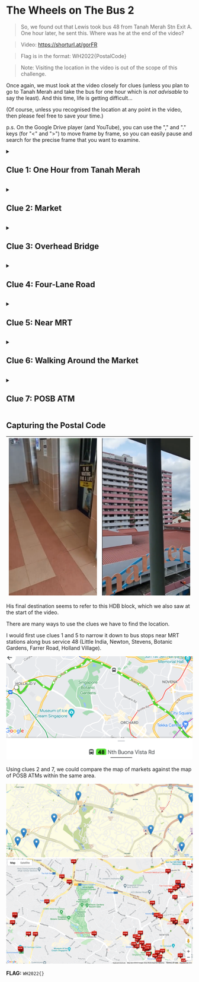# The Wheels on The Bus 2

> So, we found out that Lewis took bus 48 from Tanah Merah Stn Exit A. One hour later, he sent this. Where was he at the end of the video?

> Video: https://shorturl.at/gorFR

> Flag is in the format: WH2022{PostalCode}

> Note: Visiting the location in the video is out of the scope of this challenge.

Once again, we must look at the video closely for clues (unless you plan to go to Tanah Merah and take the bus for one hour which is *not advisable* to say the least). And this time, life is getting difficult...

(Of course, unless you recognised the location at any point in the video, then please feel free to save your time.)

p.s. On the Google Drive player (and YouTube), you can use the "," and "." keys (for "<" and ">") to move frame by frame, so you can easily pause and search for the precise frame that you want to examine.

<details><summary><h2>Clue 1: One Hour from Tanah Merah</h2></summary>

> One hour later, he sent this.

We shall first assume that he sent both videos shortly after he filmed each of them, which means that he was on bus 48 for one hour from Tanah Merah.

We can obtain bus travelling times from multiple sources.

### Google Maps

As far as I can tell, I could only obtain bus schedules on Google Maps via the app, not their website.

![alt text](images/google_maps_48.png "Schedule for bus 48 on Google Maps")

This narrows down the range to the Farrer Road area.

### TransitLink

![alt text](images/transitlink_48.png "Schedule for bus 48 on Transitlink")

With a bit of guess and check, it takes 60 minutes to travel from Tanah Merah Stn Exit A to Opp KK Women & Child Hosp, according to Transitlink

Unfortunately, this widens the range significantly to include over 10 more bus stops, and the areas after Little India, and around Newton and Botanic Gardens.

How tragic.

Now, we need to go back to the video to see what we can do.</details>

<details><summary><h2>Clue 2: Market</h2></summary>

![alt text](images/market.png "Still frame of market sign in video")

Most markets are managed by NEA. You can find a list and a map on NEA's website (https://www.nea.gov.sg/our-services/hawker-management/overview).</details>

<details><summary><h2>Clue 3: Overhead Bridge</h2></summary>

![alt text](images/overhead_bridge.png "Still frame looking down the stairs on an overhead bridge in video")

Lewis has likely crossed a road on an overhead bridge.

Given that Lewis likely just alighted the bus, we know that he is now opposite the bus stop where he alighted.

This eliminates around half of the possible addresses, since we know the direction of the bus as well. (Each pair of bus stop on each side of the road usually has the same bus in opposite directions.)</details>

<details><summary><h2>Clue 4: Four-Lane Road</h2></summary>

|![alt text](images/four_lane_road.png "Still frame partially including a four-lane road in video")|![alt text](images/four_lane_road_2.png "Still frame looking at a four-lane road in video")|
|:---:|:---:|

Most roads have only up to 3 lanes, and not many roads have four lanes, so this could help narrow down things a bit.</details>

<details><summary><h2>Clue 5: Near MRT</h2></summary>

![alt text](images/near_mrt.png "MRT direction sign along a four-lane road highlighted in video")

If you look really closely, there is a sign indicating a nearby MRT station too.</details>

<details><summary><h2>Clue 6: Walking Around the Market</h2></summary>

|![alt text](images/walking_1.png "Walking along the market in video")|![alt text](images/walking_2.png "Walking along the market in video")|![alt text](images/walking_3.png "Walking along the market in video")|![alt text](images/walking_4.png "Walking along the market in video")|![alt text](images/walking_5.png "Walking along the market in video")|![alt text](images/walking_6.png "Walking along the market in video")|
|:---:|:---:|:---:|:---:|:---:|:---:|

Lewis walks around the market towards an HDB lift lobby.

![alt text](images/market.png "HDB block in the background in the video")

Most probably the HDB block in the background here.</details>

<details><summary><h2>Clue 7: POSB ATM</h2></summary>

![alt text](images/posb_atm.png "POSB ATM highlighted in video")

While there are too many POSB ATMs for this to be meaningful by itself, it could come in useful.</details>

## Capturing the Postal Code

|![alt text](images/lift_lobby.png "Lift lobby of an HDB block in the video")|![alt text](images/market.png "HDB block in the background in the video")|
|:---:|:---:|

His final destination seems to refer to this HDB block, which we also saw at the start of the video.

There are many ways to use the clues we have to find the location.

I would first use clues 1 and 5 to narrow it down to bus stops near MRT stations along bus service 48 (Little India, Newton, Stevens, Botanic Gardens, Farrer Road, Holland Village).

![alt text](images/48_route.png "Route of bus 48 from Little India to Holland Village")

Using clues 2 and 7, we could compare the map of markets against the map of POSB ATMs within the same area.

![alt text](images/nea_markets.png "Map of NEA markets")
![alt text](images/posb_atm_map.png "Map of POSB ATMs")



**FLAG:** ```WH2022{}```